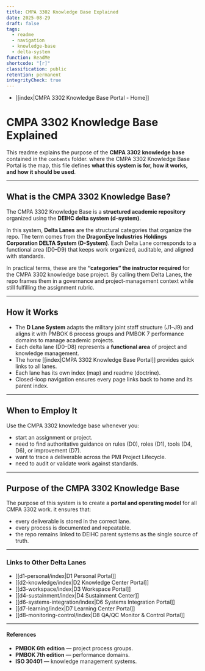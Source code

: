```yaml
---
title: CMPA 3302 Knowledge Base Explained
date: 2025-08-29
draft: false
tags:
  - readme
  - navigation
  - knowledge-base
  - delta-system
function: ReadMe
shortcode: "[r]"
classification: public
retention: permanent
integrityCheck: true
---
```

- [[index|CMPA 3302 Knowledge Base Portal - Home]]
# CMPA 3302 Knowledge Base Explained

This readme explains the purpose of the **CMPA 3302 knowledge base** contained in the `contents` folder. where the CMPA 3302 Knowledge Base Portal is the map, this file defines **what this system is for, how it works, and how it should be used**. 

---
## What is the CMPA 3302 Knowledge Base?

The CMPA 3302 Knowledge Base is a **structured academic repository** organized using the **DEIHC delta system (d-system)**.  

In this system, **Delta Lanes** are the structural categories that organize the repo. The term comes from the **DragonEye Industries Holdings Corporation DELTA System (D-System)**. Each Delta Lane corresponds to a functional area (D0–D9) that keeps work organized, auditable, and aligned
with standards.

In practical terms, these are the **“categories” the instructor required** for the CMPA 3302 knowledge base project. By calling them Delta Lanes, the repo frames them in a governance and project-management context while still fulfilling the assignment rubric.

---
## How it Works

- The **D Lane System** adapts the military joint staff structure (J1–J9) and aligns it with PMBOK 6 process groups and PMBOK 7 performance domains to manage academic projects.  
- Each delta lane (D0–D8) represents a **functional area** of project and knowledge management.  
- The home [[index|CMPA 3302 Knowledge Base Portal]] provides quick links to all lanes.  
- Each lane has its own index (map) and readme (doctrine).  
- Closed-loop navigation ensures every page links back to home and its parent index.  

---
## When to Employ It

Use the CMPA 3302 knowledge base whenever you:  
- start an assignment or project.  
- need to find authoritative guidance on rules (D0), roles (D1), tools (D4, D6), or improvement (D7).  
- want to trace a deliverable across the PMI Project Lifecycle.  
- need to audit or validate work against standards.  

---
## Purpose of the CMPA 3302 Knowledge Base

The purpose of this system is to create a **portal and operating model** for all CMPA 3302 work. it ensures that:   
- every deliverable is stored in the correct lane.  
- every process is documented and repeatable.  
- the repo remains linked to DEIHC parent systems as the single source of truth.  

---
### Links to Other Delta Lanes  

- [[d1-personal/index|D1 Personal Portal]]  
- [[d2-knowledge/index|D2 Knowledge Center Portal]]
- [[d3-workspace/index|D3 Workspace Portal]] 
- [[d4-sustainment/index|D4 Sustainment Center]]  
- [[d6-systems-integration/index|D6 Systems Integration Portal]]  
- [[d7-learning/index|D7 Learning Center Portal]]  
- [[d8-monitoring-control/index|D8 QA/QC Monitor & Control Portal]]  

---
 #### **References**

- **PMBOK 6th edition** — project process groups.  
- **PMBOK 7th edition** — performance domains.  
- **ISO 30401** — knowledge management systems.  
  
